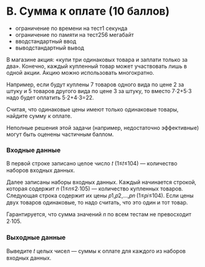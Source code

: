 # B. Сумма к оплате (10 баллов)

- ограничение по времени на тест1 секунда
- ограничение по памяти на тест256 мегабайт
- вводстандартный ввод
- выводстандартный вывод

В магазине акция: «купи три одинаковых товара и заплати только за два». Конечно, каждый купленный товар может участвовать лишь в одной акции. Акцию можно использовать многократно.

Например, если будут куплены 7 товаров одного вида по цене 2 за штуку и 5 товаров другого вида по цене 3 за штуку, то вместо 7⋅2+5⋅3 надо будет оплатить 5⋅2+4⋅3=22.

Считая, что одинаковые цены имеют только одинаковые товары, найдите сумму к оплате.

Неполные решения этой задачи (например, недостаточно эффективные) могут быть оценены частичным баллом.

### Входные данные
В первой строке записано целое число 𝑡 (1≤𝑡≤104) — количество наборов входных данных.

Далее записаны наборы входных данных. Каждый начинается строкой, которая содержит 𝑛 (1≤𝑛≤2⋅105) — количество купленных товаров. Следующая строка содержит их цены 𝑝1,𝑝2,…,𝑝𝑛 (1≤𝑝𝑖≤104). Если цены двух товаров одинаковые, то надо считать, что это один и тот товар.

Гарантируется, что сумма значений 𝑛 по всем тестам не превосходит 2⋅105.

### Выходные данные
Выведите 𝑡 целых чисел — суммы к оплате для каждого из наборов входных данных.